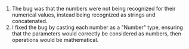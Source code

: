 1. The bug was that the numbers were not being recognized for their numerical values, instead being recognized as strings and concatenated.
2. I fixed the bug by casting each number as a "Number" type, ensuring that the parameters would correctly be considered as numbers, then operations would be mathematical. 
